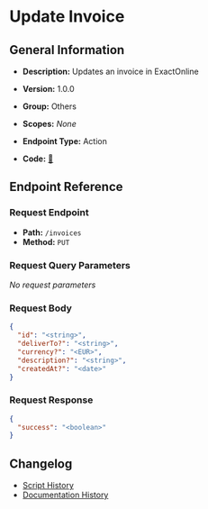# Update Invoice

## General Information

- **Description:** Updates an invoice in ExactOnline

- **Version:** 1.0.0
- **Group:** Others
- **Scopes:** _None_
- **Endpoint Type:** Action
- **Code:** [🔗](https://github.com/NangoHQ/integration-templates/tree/main/integrations/exact-online/actions/update-invoice.ts)


## Endpoint Reference

### Request Endpoint

- **Path:** `/invoices`
- **Method:** `PUT`

### Request Query Parameters

_No request parameters_

### Request Body

```json
{
  "id": "<string>",
  "deliverTo?": "<string>",
  "currency?": "<EUR>",
  "description?": "<string>",
  "createdAt?": "<date>"
}
```

### Request Response

```json
{
  "success": "<boolean>"
}
```

## Changelog

- [Script History](https://github.com/NangoHQ/integration-templates/commits/main/integrations/exact-online/actions/update-invoice.ts)
- [Documentation History](https://github.com/NangoHQ/integration-templates/commits/main/integrations/exact-online/actions/update-invoice.md)

<!-- END  GENERATED CONTENT -->


